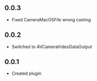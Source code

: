 ## 0.0.3
* Fixed CameraMacOSFile wrong casting

## 0.0.2
* Switched to AVCameraVideoDataOutput

## 0.0.1
* Created plugin

